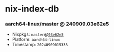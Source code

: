 # nix-index-db
### aarch64-linux/master @ 240909.03e62e5
- Nixpkgs: `master`@[`03e62e5`](https://github.com/NixOS/nixpkgs/commit/03e62e5bc3a6dd3203c3fc6f87aec7684a57da75)
- Platform: `aarch64-linux`
- Timestamp: `20240909015333`
